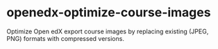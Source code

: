 # openedx-optimize-course-images
Optimize Open edX export course images by replacing existing (JPEG, PNG) formats with compressed versions.
